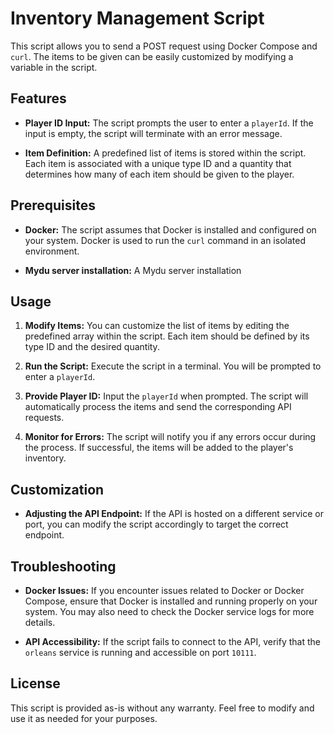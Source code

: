 # Inventory Management Script

This script allows you to send a POST request using Docker Compose and `curl`. The items to be given can be easily customized by modifying a variable in the script.

## Features

- **Player ID Input:** The script prompts the user to enter a `playerId`. If the input is empty, the script will terminate with an error message.

- **Item Definition:** A predefined list of items is stored within the script. Each item is associated with a unique type ID and a quantity that determines how many of each item should be given to the player.


## Prerequisites

- **Docker:** The script assumes that Docker is installed and configured on your system. Docker is used to run the `curl` command in an isolated environment.
  
- **Mydu server installation:** A Mydu server installation




## Usage

1.  **Modify Items:** You can customize the list of items by editing the predefined array within the script. Each item should be defined by its type ID and the desired quantity.

2. **Run the Script:** Execute the script in a terminal. You will be prompted to enter a `playerId`.

3. **Provide Player ID:** Input the `playerId` when prompted. The script will automatically process the items and send the corresponding API requests.

4. **Monitor for Errors:** The script will notify you if any errors occur during the process. If successful, the items will be added to the player's inventory.

## Customization

- **Adjusting the API Endpoint:** If the API is hosted on a different service or port, you can modify the script accordingly to target the correct endpoint.

## Troubleshooting

- **Docker Issues:** If you encounter issues related to Docker or Docker Compose, ensure that Docker is installed and running properly on your system. You may also need to check the Docker service logs for more details.

- **API Accessibility:** If the script fails to connect to the API, verify that the `orleans` service is running and accessible on port `10111`.

## License

This script is provided as-is without any warranty. Feel free to modify and use it as needed for your purposes.

